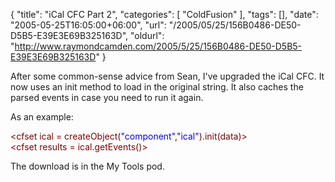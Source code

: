{
	"title": "iCal CFC Part 2",
	"categories": [
		"ColdFusion"
	],
	"tags": [],
	"date": "2005-05-25T16:05:00+06:00",
	"url": "/2005/05/25/156B0486-DE50-D5B5-E39E3E69B325163D",
	"oldurl": "http://www.raymondcamden.com/2005/5/25/156B0486-DE50-D5B5-E39E3E69B325163D"
}

After some common-sense advice from Sean, I've upgraded the iCal CFC. It now uses an init method to load in the original string. It also caches the parsed events in case you need to run it again. 

As an example:
<div class="code"><FONT COLOR=MAROON>&lt;cfset ical = createObject(<FONT COLOR=BLUE>"component"</FONT>,<FONT COLOR=BLUE>"ical"</FONT>).init(data)&gt;</FONT><br>
<FONT COLOR=MAROON>&lt;cfset results = ical.getEvents()&gt;</FONT></div>

The download is in the My Tools pod.